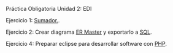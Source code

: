 Práctica Obligatoria Unidad 2: EDI

Ejercicio 1: [Sumador.](https://github.com/jesusbomoriles2016/EntornosDesarrollo20-21/blob/main/src/Unidad2/Sumador.java).

Ejercicio 2: Crear diagrama [ER Master](https://github.com/jesusbomoriles2016/EntornosDesarrollo20-21/blob/main/src/Unidad2/ej2.erm) y exportarlo a [SQL](https://github.com/jesusbomoriles2016/EntornosDesarrollo20-21/blob/main/src/Unidad2/ej2.sql).

Ejercicio 4: Preparar eclipse para desarrollar software con [PHP](https://github.com/jesusbomoriles2016/EntornosDesarrollo20-21/blob/main/src/Unidad2/PHP%20en%20Eclipse.pdf).


